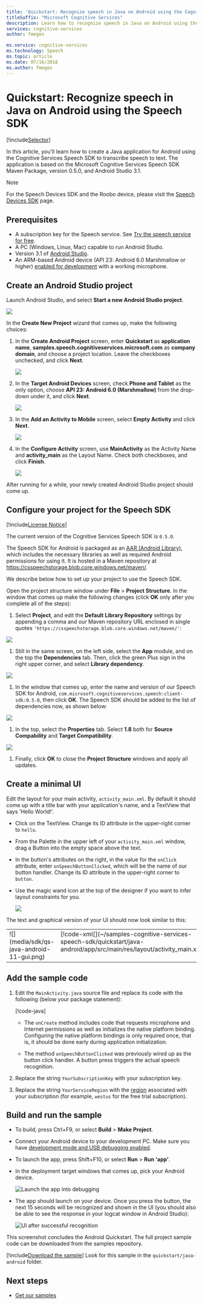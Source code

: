 ```yaml
---
title: 'Quickstart: Recognize speech in Java on Android using the Cognitive Services Speech SDK'
titleSuffix: "Microsoft Cognitive Services"
description: Learn how to recognize speech in Java on Android using the Cognitive Services Speech SDK
services: cognitive-services
author: fmegen

ms.service: cognitive-services
ms.technology: Speech
ms.topic: article
ms.date: 07/16/2018
ms.author: fmegen
---
```


# Quickstart: Recognize speech in Java on Android using the Speech SDK

[!include[Selector](../../../includes/cognitive-services-speech-service-quickstart-selector.md)]

In this article, you'll learn how to create a Java application for Android using the Cognitive Services Speech SDK to transcribe speech to text.
The application is based on the Microsoft Cognitive Services Speech SDK Maven Package, version 0.5.0, and Android Studio 3.1.

> [!NOTE]
> For the Speech Devices SDK and the Roobo device, please visit the [Speech Devices SDK](speech-devices-sdk.md) page.

## Prerequisites

* A subscription key for the Speech service. See [Try the speech service for free](get-started.md).
* A PC (Windows, Linux, Mac) capable to run Android Studio.
* Version 3.1 of [Android Studio](https://developer.android.com/studio/).
* An ARM-based Android device (API 23: Android 6.0 Marshmallow or higher) [enabled for development](https://developer.android.com/studio/debug/dev-options) with a working microphone.

## Create an Android Studio project

Launch Android Studio, and select **Start a new Android Studio project**.

![](media/sdk/qs-java-android-01-start-new-android-studio-project.png)

In the **Create New Project** wizard that comes up, make the following choices:

1. In the **Create Android Project** screen, enter **Quickstart** as **application name**, **samples.speech.cognitiveservices.microsoft.com** as **company domain**, and choose a project location. Leave the checkboxes unchecked, and click **Next**.

   ![](media/sdk/qs-java-android-02-create-android-project.png)

1. In the **Target Android Devices** screen, check **Phone and Tablet** as the only option, choose **API 23: Android 6.0 (Marshmallow)** from the drop-down under it, and click **Next**.

   ![](media/sdk/qs-java-android-03-target-android-devices.png)

1. In the **Add an Activity to Mobile** screen, select **Empty Activity** and click **Next**.

   ![](media/sdk/qs-java-android-04-add-an-activity-to-mobile.png)

1. In the **Configure Activity** screen, use **MainActivity** as the Activity Name and **activity\_main** as the Layout Name. Check both checkboxes, and click **Finish**.

   ![](media/sdk/qs-java-android-05-configure-activity.png)

After running for a while, your newly created Android Studio project should come up.

## Configure your project for the Speech SDK

[!include[License Notice](../../../includes/cognitive-services-speech-service-license-notice.md)]

The current version of the Cognitive Services Speech SDK is `0.5.0`.

The Speech SDK for Android is packaged as an [AAR (Android Library)](https://developer.android.com/studio/projects/android-library), which includes the necessary libraries as well as required Android permissions for using it.
It is hosted in a Maven repository at https://csspeechstorage.blob.core.windows.net/maven/.

We describe below how to set up your project to use the Speech SDK.

Open the project structure window under **File** \> **Project Structure**.
In the window that comes up make the following changes (click **OK** only after you complete all of the steps):

1. Select **Project**, and edit the **Default Library Repository** settings by appending a comma and our Maven repository URL enclosed in single quotes `'https://csspeechstorage.blob.core.windows.net/maven/'`:

  ![](media/sdk/qs-java-android-06-add-maven-repository.png)

1. Still in the same screen, on the left side, select the **App** module, and on the top the **Dependencies** tab. Then, click the green Plus sign in the right upper corner, and select **Library dependency**.

  ![](media/sdk/qs-java-android-07-add-module-dependency.png)

1. In the window that comes up, enter the name and version of our Speech SDK for Android, `com.microsoft.cognitiveservices.speech:client-sdk:0.5.0`, then click **OK**.
   The Speech SDK should be added to the list of dependencies now, as shown below:

  ![](media/sdk/qs-java-android-08-dependency-added.png)

1. In the top, select the **Properties** tab. Select **1.8** both for **Source Compability** and **Target Compatibility**.

  ![](media/sdk/qs-java-android-09-dependency-added.png)

1. Finally, click **OK** to close the **Project Structure** windows and apply all updates.

## Create a minimal UI

Edit the layout for your main activity, `activity_main.xml`.
By default it should come up with a title bar with your application's name, and a TextView that says 'Hello World!'.

* Click on the TextView. Change its ID attribute in the upper-right corner to `hello`.

* From the Palette in the upper left of your `activity_main.xml` window, drag a Button into the empty space above the text.

* In the button's attributes on the right, in the value for the `onClick` attribute, enter `onSpeechButtonClicked`, which will be the name of our button handler.
  Change its ID attribute in the upper-right corner to `button`.

* Use the magic wand icon at the top of the designer if you want to infer layout constraints for you.

  ![](media/sdk/qs-java-android-10-infer-layout-constraints.png)

The text and graphical version of your UI should now look similar to this:

<table>
<tr>
<td valign="top">
![](media/sdk/qs-java-android-11-gui.png)
</td>
<td valign="top">
[!code-xml[](~/samples-cognitive-services-speech-sdk/quickstart/java-android/app/src/main/res/layout/activity_main.xml)]
</td>
</tr>
</table>

## Add the sample code

1. Edit the `MainActivity.java` source file and replace its code with the following (below your package statement):

   [!code-java[](~/samples-cognitive-services-speech-sdk/quickstart/java-android/app/src/main/java/com/microsoft/cognitiveservices/speech/samples/quickstart/MainActivity.java#code)]

   * The `onCreate` method includes code that requests microphone and Internet permissions as well as initializes the native platform binding. Configuring the native platform bindings is only required once, that is, it should be done early during application initialization.
   
   * The method `onSpeechButtonClicked` was previously wired up as the button click handler. A button press triggers the actual speech recognition.

1. Replace the string `YourSubscriptionKey` with your subscription key.

1. Replace the string `YourServiceRegion` with the [region](regions.md) associated with your subscription (for example, `westus` for the free trial subscription).

## Build and run the sample

* To build, press Ctrl+F9, or select **Build** \> **Make Project**.

* Connect your Android device to your development PC. Make sure you have [development mode and USB debugging enabled](https://developer.android.com/studio/debug/dev-options).

* To launch the app, press Shift+F10, or select **Run** \> **Run 'app'**.

* In the deployment target windows that comes up, pick your Android device.

  ![Launch the app into debugging](media/sdk/qs-java-android-12-deploy.png)

* The app should launch on your device.
  Once you press the button, the next 15 seconds will be recognized and shown in the UI (you should also be able to see the response in your logcat window in Android Studio):

  ![UI after successful recognition](media/sdk/qs-java-android-13-gui-on-device.png)

This screenshot concludes the Android Quickstart. The full project sample code can be downloaded from the samples repository.

[!include[Download the sample](../../../includes/cognitive-services-speech-service-speech-sdk-sample-download-h2.md)]
Look for this sample in the `quickstart/java-android` folder.

## Next steps

* [Get our samples](speech-sdk.md#get-the-samples)
